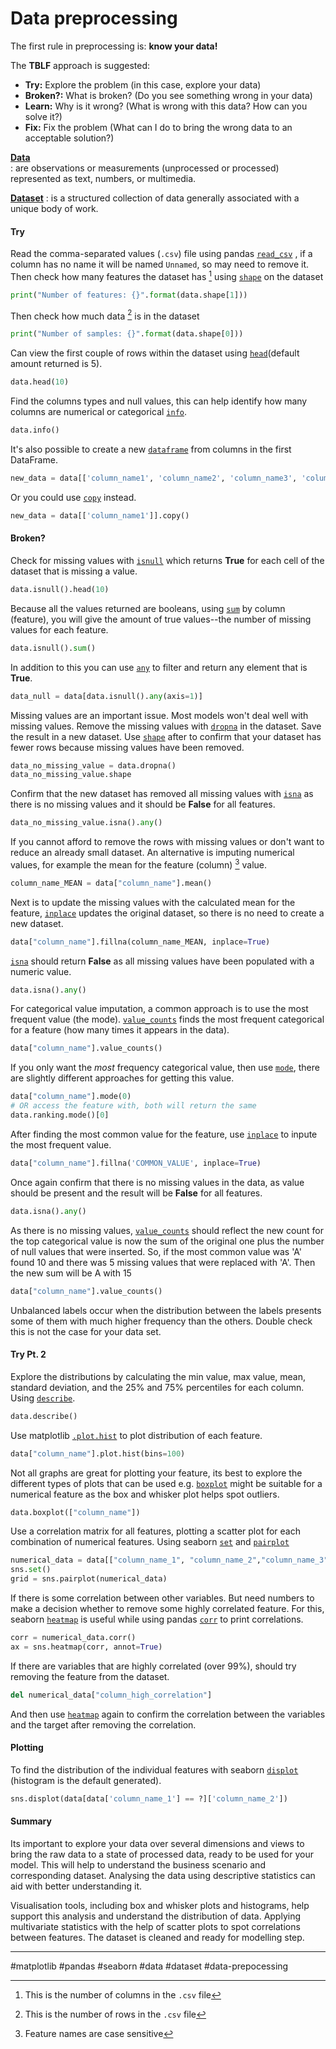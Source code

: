# Data preprocessing 

The first rule in preprocessing is: **know your data!**

The **TBLF** approach is suggested:
+ **Try:** Explore the problem (in this case, explore your data)
+ **Broken?:** What is broken? (Do you see something wrong in your data)
+ **Learn:** Why is it wrong? (What is wrong with this data? How can you solve it?)
+ **Fix:** Fix the problem (What can I do to bring the wrong data to an acceptable solution?)

**[Data](https://www.usgs.gov/faqs/what-are-differences-between-data-dataset-and-database)**  
: are observations or measurements (unprocessed or processed) represented as text, numbers, or multimedia.

**[Dataset](https://www.usgs.gov/faqs/what-are-differences-between-data-dataset-and-database)**
: is a structured collection of data generally associated with a unique body of work.

#### Try

Read the comma-separated values (`.csv`) file using pandas [`read_csv`](https://pandas.pydata.org/pandas-docs/stable/reference/api/pandas.read_csv.html#pandas-read-csv) , if a column has no name it will be named `Unnamed`, so may need to remove it. Then check how many features the dataset has [^1] using [`shape`](https://pandas.pydata.org/pandas-docs/stable/reference/api/pandas.DataFrame.shape.html) on the dataset

```python
print("Number of features: {}".format(data.shape[1]))
```

Then check how much data [^2] is in the dataset 

```python
print("Number of samples: {}".format(data.shape[0]))
```

Can view the first couple of rows within the dataset using [`head`](https://pandas.pydata.org/pandas-docs/stable/reference/api/pandas.DataFrame.head.html?highlight=head#pandas.DataFrame.head)(default amount returned is 5).

```python
data.head(10)
```

Find the columns types and null values, this can help identify how many columns are numerical or categorical [`info`](https://pandas.pydata.org/pandas-docs/stable/reference/api/pandas.DataFrame.info.html).

```python
data.info()
```

It's also possible to create a new [`dataframe`](https://pandas.pydata.org/pandas-docs/stable/reference/api/pandas.DataFrame.html) from columns in the first DataFrame.

```python
new_data = data[['column_name1', 'column_name2', 'column_name3', 'column_name4']]
```

 Or you could use [`copy`](https://pandas.pydata.org/pandas-docs/stable/reference/api/pandas.DataFrame.copy.html) instead.
 
 ```python
new_data = data[['column_name1']].copy()
```

#### Broken?

Check for missing values with [`isnull`](https://pandas.pydata.org/pandas-docs/stable/reference/api/pandas.DataFrame.isnull.html#pandas.DataFrame.isnull) which returns **True** for each cell of the dataset that is missing a value.

```python
data.isnull().head(10)
```

Because all the values returned are booleans, using [`sum`](https://pandas.pydata.org/pandas-docs/stable/reference/api/pandas.DataFrame.sum.html?highlight=sum#pandas.DataFrame.sum) by column (feature), you will give the amount of true values--the number of missing values for each feature. 

```python
data.isnull().sum()
```

In addition to this you can use [`any`](https://pandas.pydata.org/pandas-docs/stable/reference/api/pandas.DataFrame.any.html#pandas.DataFrame.any) to filter and return any element that is **True**.

```python
data_null = data[data.isnull().any(axis=1)]
```

Missing values are an important issue. Most models won't deal well with missing values. Remove the missing values with [`dropna`](https://pandas.pydata.org/pandas-docs/stable/reference/api/pandas.DataFrame.dropna.html?highlight=dropna#pandas.DataFrame.dropna) in the dataset. Save the result in a new dataset. Use [`shape`](https://pandas.pydata.org/pandas-docs/stable/reference/api/pandas.DataFrame.shape.html?highlight=shape#pandas.DataFrame.shape) after to confirm that your dataset has fewer rows because missing values have been removed.

```python
data_no_missing_value = data.dropna()
data_no_missing_value.shape
```

Confirm that the new dataset has removed all missing values with [`isna`](https://pandas.pydata.org/pandas-docs/stable/reference/api/pandas.DataFrame.isna.html#pandas.DataFrame.isna) as there is no missing values and it should be **False** for all features.

```python
data_no_missing_value.isna().any()
```

If you cannot afford to remove the rows with missing values or don't want to reduce an already small dataset. An alternative is imputing numerical values, for example the mean for the feature (column) [^3] value.

```python
column_name_MEAN = data["column_name"].mean()
```

Next is to update the missing values with the calculated mean for the feature, [`inplace`](https://pandas.pydata.org/pandas-docs/stable/reference/api/pandas.DataFrame.fillna.html?highlight=fillna#pandas.DataFrame.fillna)  updates the original dataset, so there is no need to create a new dataset.

```python
data["column_name"].fillna(column_name_MEAN, inplace=True)
```

[`isna`](https://pandas.pydata.org/pandas-docs/stable/reference/api/pandas.DataFrame.isna.html#pandas.DataFrame.isna) should return **False** as all missing values have been populated with a numeric value.

```python
data.isna().any()
```

For categorical value imputation, a common approach is to use the most frequent value (the mode). [`value_counts`](https://pandas.pydata.org/pandas-docs/stable/reference/api/pandas.Series.value_counts.html#pandas.Series.value_counts)  finds the most frequent categorical for a feature (how many times it appears in the data).

```python
data["column_name"].value_counts()
```

If you only want the *most* frequency categorical value, then use [`mode`](https://pandas.pydata.org/pandas-docs/stable/reference/api/pandas.DataFrame.mode.html?highlight=mode#pandas.DataFrame.mode), there are slightly different approaches for getting this value.

```python
data["column_name"].mode(0)
# OR access the feature with, both will return the same
data.ranking.mode()[0]
```

After finding the most common value for the feature, use [`inplace`](https://pandas.pydata.org/pandas-docs/stable/reference/api/pandas.DataFrame.fillna.html?highlight=fillna#pandas.DataFrame.fillna) to inpute the most frequent value.

```python
data["column_name"].fillna('COMMON_VALUE', inplace=True)
```

Once again confirm that there is no missing values in the data, as value should be present and the result will be **False** for all features.

```python
data.isna().any()
```

As there is no missing values, [`value_counts`](https://pandas.pydata.org/pandas-docs/stable/reference/api/pandas.Series.value_counts.html#pandas.Series.value_counts) should reflect the new count for the top categorical value is now the sum of the original one plus the number of null values that were inserted. So, if the most common value was 'A' found 10 and there was 5 missing values that were replaced with 'A'. Then the new sum will be A with 15

```python
data["column_name"].value_counts()
```

Unbalanced labels occur when the distribution between the labels presents some of them with much higher frequency than the others. Double check this is not the case for your data set.

#### Try Pt. 2

Explore the distributions by calculating the min value, max value, mean, standard deviation, and the 25% and 75% percentiles for each column. Using [`describe`](https://pandas.pydata.org/pandas-docs/stable/reference/api/pandas.DataFrame.describe.html?highlight=describe#pandas.DataFrame.describe).

```python
data.describe()
```

Use matplotlib  [`.plot.hist`](https://matplotlib.org/stable/api/_as_gen/matplotlib.pyplot.hist.html) to plot distribution of each feature.

```python
data["column_name"].plot.hist(bins=100)
```

Not all graphs are great for plotting your feature, its best to explore the different types of plots that can be used e.g. [`boxplot`](https://matplotlib.org/stable/api/_as_gen/matplotlib.pyplot.boxplot.html) might be suitable for a numerical feature as the box and whisker plot helps spot outliers.

```python
data.boxplot(["column_name"])
```

Use a correlation matrix for all features, plotting a scatter plot for each combination of numerical features. Using seaborn [`set`](https://seaborn.pydata.org/generated/seaborn.set.html) and [`pairplot`](https://seaborn.pydata.org/generated/seaborn.pairplot.html)

```python
numerical_data = data[["column_name_1", "column_name_2","column_name_3","column_name_4"]]
sns.set()
grid = sns.pairplot(numerical_data)
```

If there is some correlation between other variables. But need numbers to make a decision whether to remove some highly correlated feature. For this, seaborn [`heatmap`](https://seaborn.pydata.org/generated/seaborn.heatmap.html) is useful while using pandas [`corr`](https://pandas.pydata.org/pandas-docs/stable/reference/api/pandas.DataFrame.corr.html?highlight=corr#pandas.DataFrame.corr) to print correlations.

```python
corr = numerical_data.corr()
ax = sns.heatmap(corr, annot=True)
```

If there are variables that are highly correlated (over 99%), should try removing the feature from the dataset.

```python
del numerical_data["column_high_correlation"]
```

And then use [`heatmap`]() again to confirm the correlation between the variables and the target after removing the correlation.

#### Plotting

To find the distribution of the individual features with seaborn [`displot`](https://seaborn.pydata.org/generated/seaborn.displot.html) (histogram is the default generated).

```python
sns.displot(data[data['column_name_1'] == ?]['column_name_2'])
```

#### Summary

Its important to explore your data over several dimensions and views to bring the raw data to a state of processed data, ready to be used for your model. This will help to understand the business scenario and corresponding dataset. Analysing the data using descriptive statistics can aid with better understanding it.

Visualisation tools, including box and whisker plots and histograms, help support this analysis and understand the distribution of data. Applying multivariate statistics with the help of scatter plots to spot correlations between features. The dataset is cleaned and ready for modelling step.

[^1]: This is the number of columns in the `.csv` file
[^2]: This is the number of rows in the `.csv` file
[^3]: Feature names are case sensitive

---

#matplotlib #pandas #seaborn #data #dataset #data-prepocessing